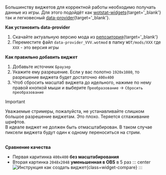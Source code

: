Большинству виджетов для корректной работы необходимо получать данные из игры. 
Для этого подойдёт как [wotstat-widgets](https://github.com/WOT-STAT/wotstat-widgets){target='_blank'} так и легковесный [data-provider](https://github.com/WOT-STAT/data-provider){target='_blank'}.

**Как установить data-provider**
1. Скачайте актуальную версию мода из [репозитория](https://github.com/WOT-STAT/data-provider/releases/latest){target='_blank'}
2. Переместите файл `data-provider_VVV.wotmod` в папку `WOT/mods/XXX` где `XXX` - это версия игры

**Как правильно добавить виджет**
1. Добавьте источник `Браузер`
2. Укажите ему разрешение. Если у вас полотно `1920x1080`, то разрешение виджета будет достаточно `400x400`
3. Чтоб сбросить масштаб виджета до идельного, нажиме по нему правой кнопкой мыши и выберите `Преобразование` → `Сбросить преобразование`

> [!IMPORTANT]
> Уважаемые стримеры, пожалуйста, не устанавливайте слишком большое разрешение виджетам. Это плохо. Теряется сглаживание шрифтов.  
> В идеале виджет не должен быть отмасштабирован. В таком случае пиксели виджета будут один к одному переноситься на стрим.

\
**Сравнение качества**
- Первая каритинка `400x400` **без масштабирования**
- Вторая картинка `2048x2048` **уменьшенная в OBS** в 5 раз
::: center
![Инструкция как создать виджет](/widgets/compare.png){class=widget-compare}
:::